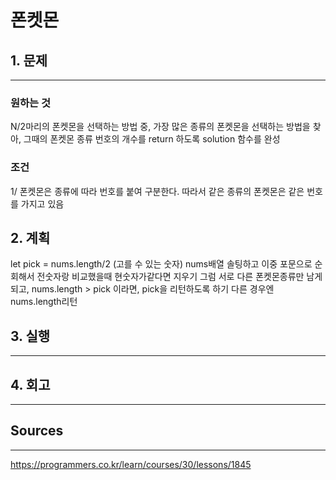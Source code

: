 # 폰켓몬
## 1. 문제
***
### 원하는 것
N/2마리의 폰켓몬을 선택하는 방법 중, 가장 많은 종류의 폰켓몬을 선택하는 방법을 찾아, 그때의 폰켓몬 종류 번호의 개수를 return 하도록 solution 함수를 완성

### 조건
1/ 폰켓몬은 종류에 따라 번호를 붙여 구분한다. 따라서 같은 종류의 폰켓몬은 같은 번호를 가지고 있음<br />

## 2. 계획
let pick = nums.length/2 (고를 수 있는 숫자)
nums배열 솔팅하고 이중 포문으로 순회해서 전숫자랑 비교했을때 현숫자가같다면 지우기
그럼 서로 다른 폰켓몬종류만 남게되고, nums.length > pick 이라면, pick을 리턴하도록 하기
다른 경우엔 nums.length리턴

## 3. 실행
***
## 4. 회고
***

## Sources
***
https://programmers.co.kr/learn/courses/30/lessons/1845
